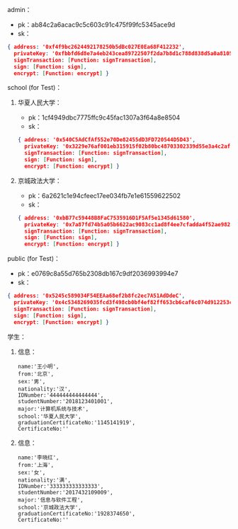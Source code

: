 admin：

-   pk：ab84c2a6acac9c5c603c91c475f99fc5345ace9d
-   sk：

```json
{ address: '0xf4f9bc2624492178250b5dBc027E0Ea68F412232',
  privateKey: '0xfbbfd6d8e7a4eb243cea89722507f2da7b8d1c788d838d5a0a8105ec69c73277',
  signTransaction: [Function: signTransaction],
  sign: [Function: sign],
  encrypt: [Function: encrypt] }
```

school (for Test)：

1.  华夏人民大学：
    -   pk：1cf4949dbc7775ffc9c45fac1307a3f64a8e8504
    -   sk：
    
    ```json
    { address: '0x540C5AdCfAf552e70De82455dD3FD720544D5D43',
      privateKey: '0x3229e76af001eb315915f02b80bc48703302339d55e3a4c2aff2a660e1ad8c57',
      signTransaction: [Function: signTransaction],
      sign: [Function: sign],
      encrypt: [Function: encrypt] }
    ```
    
    
    
2.  京城政法大学：
    -   pk：6a2621c1e94cfeec17ee034fb7e1e61559622502
    -   sk：
    
    ```json
    { address: '0xbB77c59448B8FaC7535916D1F5Af5e1345d61580',
      privateKey: '0x7a87fd74b5a05b6622ac9083cc1ad8f4ee7cfadda4f52ae9829d0bb85276b9df',
      signTransaction: [Function: signTransaction],
      sign: [Function: sign],
      encrypt: [Function: encrypt] }
    ```
    
    

public (for Test)：

-   pk：e0769c8a55d765b2308db167c9df2036993994e7
-   sk：

```json
{ address: '0x5245c589034F54EEAa68ef2b8fc2ec7A51AdDdeC',
  privateKey: '0x4c5348269035fcd3f498cb0bf4ef82ff653cb6caf6c074d912253c85a8b2af21',
  signTransaction: [Function: signTransaction],
  sign: [Function: sign],
  encrypt: [Function: encrypt] }
```





学生：

1.  信息：

    ```
    name:'王小明', 
    from:'北京',
    sex:'男',
    nationality:'汉',
    IDNumber:'444444444444444',
    studentNumber:'2018123401001',
    major:'计算机系统与技术',
    school:'华夏人民大学',
    graduationCertificateNo:'1145141919',
    CertificateNo:''
    ```

2.  信息：

    ```
    name:'李晓红', 
    from:'上海',
    sex:'女',
    nationality:'满',
    IDNumber:'333333333333333',
    studentNumber:'2017432109009',
    major:'信息与软件工程',
    school:'京城政法大学',
    graduationCertificateNo:'1928374650',
    CertificateNo:''
    ```

    